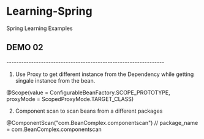 # Learning-Spring

Spring Learning Examples

<h2>DEMO 02 </h2>---------------------------------------------------------------- 

1. Use Proxy to get different instance from the Dependency 
   while getting singale instance from the bean. 

@Scope(value = ConfigurableBeanFactory.SCOPE_PROTOTYPE, proxyMode = ScopedProxyMode.TARGET_CLASS)


2. Component scan to scan beans from a different packages 

@ComponentScan("com.BeanComplex.componentscan")    // package_name = com.BeanComplex.componentscan

